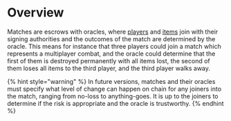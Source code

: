 # Overview

Matches are escrows with oracles, where [players](../player/overview.md) and [items](../item/overview.md) join with their signing authorities and the outcomes of the match are determined by the oracle. This means for instance that three players could join a match which represents a multiplayer combat, and the oracle could determine that the first of them is destroyed permanently with all items lost, the second of them loses all items to the third player, and the third player walks away.

{% hint style="warning" %}
In future versions, matches and their oracles must specify what level of change can happen on chain for any joiners into the match, ranging from no-loss to anything-goes. It is up to the joiners to determine if the risk is appropriate and the oracle is trustworthy.
{% endhint %}
